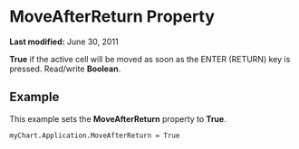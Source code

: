 
# MoveAfterReturn Property

 **Last modified:** June 30, 2011

 **True** if the active cell will be moved as soon as the ENTER (RETURN) key is pressed. Read/write **Boolean**.

## Example

This example sets the  **MoveAfterReturn** property to **True**.


```
myChart.Application.MoveAfterReturn = True
```

